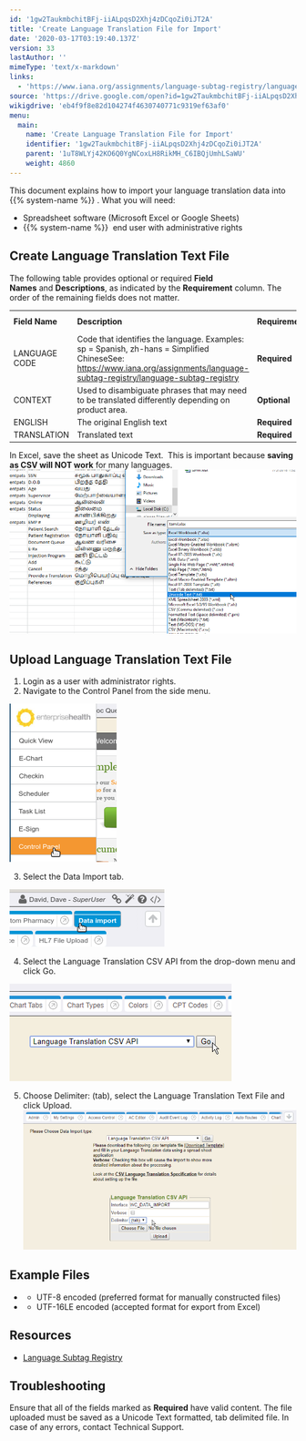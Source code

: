 ```yaml
---
id: '1gw2TaukmbchitBFj-iiALpqsD2Xhj4zDCqoZi0iJT2A'
title: 'Create Language Translation File for Import'
date: '2020-03-17T03:19:40.137Z'
version: 33
lastAuthor: ''
mimeType: 'text/x-markdown'
links:
  - 'https://www.iana.org/assignments/language-subtag-registry/language-subtag-registry'
source: 'https://drive.google.com/open?id=1gw2TaukmbchitBFj-iiALpqsD2Xhj4zDCqoZi0iJT2A'
wikigdrive: 'eb4f9f8e82d104274f4630740771c9319ef63af0'
menu:
  main:
    name: 'Create Language Translation File for Import'
    identifier: '1gw2TaukmbchitBFj-iiALpqsD2Xhj4zDCqoZi0iJT2A'
    parent: '1uT8WLYj42KO6Q0YgNCoxLH8RikMH_C6IBQjUmhLSaWU'
    weight: 4860
---
```

This document explains how to import your language translation data into  {{% system-name %}} .
What you will need:
* Spreadsheet software (Microsoft Excel or Google Sheets)
* {{% system-name %}}  end user with administrative rights

## Create Language Translation Text File

The following table provides optional or required **Field Names** and **Descriptions**, as indicated by the **Requirement** column. The order of the remaining fields does not matter.


<table>
<tr>
<td><strong>Field Name</strong></td>
<td><strong>Description</strong></td>
<td><strong>Requirement</strong></td>
<td><strong>Column Header Name</strong></td>
</tr>
<tr>
<td>LANGUAGE CODE</td>
<td>Code that identifies the language. Examples: sp = Spanish, zh-hans = Simplified ChineseSee: <a href="https://www.iana.org/assignments/language-subtag-registry/language-subtag-registry">https://www.iana.org/assignments/language-subtag-registry/language-subtag-registry</a></td>
<td><strong>Required</strong></td>
<td>LANGUAGE CODE</td>
</tr>
<tr>
<td>CONTEXT</td>
<td>Used to disambiguate phrases that may need to be translated differently depending on product area.</td>
<td><strong>Optional</strong></td>
<td>CONTEXT</td>
</tr>
<tr>
<td>ENGLISH</td>
<td>The original English text</td>
<td><strong>Required</strong></td>
<td>ENGLISH</td>
</tr>
<tr>
<td>TRANSLATION</td>
<td>Translated text</td>
<td><strong>Required</strong></td>
<td>TRANSLATION</td>
</tr>

</table>

In Excel, save the sheet as Unicode Text.  This is important because **saving as CSV will NOT work** for many languages.
![](create-language-translation-file-for-import.assets/100002010000035A000001EB7DB7BBDA22DC90CF.png)

## Upload Language Translation Text File

1. Login as a user with administrator rights.
2. Navigate to the Control Panel from the side menu.

![](create-language-translation-file-for-import.assets/10000201000000BC00000116A7BD67E0C474E6E6.png)

3. Select the Data Import tab.

![](create-language-translation-file-for-import.assets/10000201000001100000006549C20A8099BBAE2C.png)

4. Select the Language Translation CSV API from the drop-down menu and click Go.

![](create-language-translation-file-for-import.assets/1000020100000186000000AB01EF93204CD6B60B.png)

5. Choose Delimiter: (tab), select the Language Translation Text File and click Upload.
![](create-language-translation-file-for-import.assets/1000020100000343000001AADF058A603ACD0197.png)


## Example Files

* - UTF-8 encoded (preferred format for manually constructed files)
* - UTF-16LE encoded (accepted format for export from Excel)

## Resources

* [Language Subtag Registry](https://www.iana.org/assignments/language-subtag-registry/language-subtag-registry)

## Troubleshooting

Ensure that all of the fields marked as **Required** have valid content. The file uploaded must be saved as a Unicode Text formatted, tab delimited file. In case of any errors, contact Technical Support.
